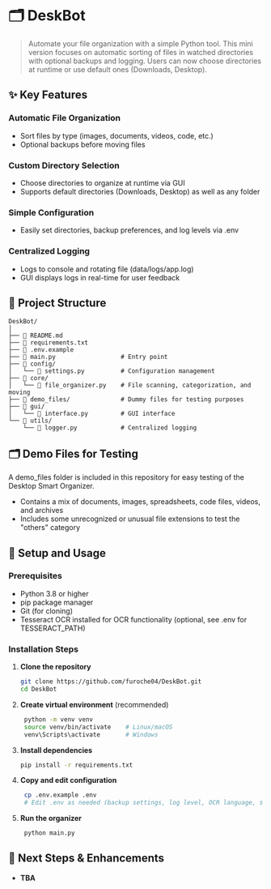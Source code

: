 # 🗂️ DeskBot

> Automate your file organization with a simple Python tool. This mini version focuses on automatic sorting of files in watched directories with optional backups and logging. Users can now choose directories at runtime or use default ones (Downloads, Desktop).

## ✨ Key Features

### Automatic File Organization
- Sort files by type (images, documents, videos, code, etc.)
- Optional backups before moving files

### Custom Directory Selection
- Choose directories to organize at runtime via GUI
- Supports default directories (Downloads, Desktop) as well as any folder
  
### Simple Configuration
- Easily set directories, backup preferences, and log levels via .env

### Centralized Logging
- Logs to console and rotating file (data/logs/app.log)
- GUI displays logs in real-time for user feedback

## 📁 Project Structure

```
DeskBot/
│
├── 📄 README.md
├── 📄 requirements.txt
├── 📄 .env.example
├── 📄 main.py                  # Entry point
├── 📂 config/
│   └── 📄 settings.py          # Configuration management
├── 📂 core/
│   └── 📄 file_organizer.py    # File scanning, categorization, and moving
├── 📂 demo_files/              # Dummy files for testing purposes
├── 📂 gui/
│   └── 📄 interface.py         # GUI interface
└── 📂 utils/
    └── 📄 logger.py            # Centralized logging

```

## 🗂️ Demo Files for Testing

A demo_files folder is included in this repository for easy testing of the Desktop Smart Organizer.
- Contains a mix of documents, images, spreadsheets, code files, videos, and archives
- Includes some unrecognized or unusual file extensions to test the "others" category

## 🚀 Setup and Usage

### Prerequisites
- Python 3.8 or higher
- pip package manager
- Git (for cloning)
- Tesseract OCR installed for OCR functionality (optional, see .env for TESSERACT_PATH)

### Installation Steps

1. **Clone the repository**
   ```bash
   git clone https://github.com/furoche04/DeskBot.git
   cd DeskBot
   ```

2. **Create virtual environment** (recommended)
   ```bash
    python -m venv venv
    source venv/bin/activate    # Linux/macOS
    venv\Scripts\activate       # Windows
   ```

3. **Install dependencies**
   ```bash
   pip install -r requirements.txt
   ```

4. **Copy and edit configuration**
   ```bash
    cp .env.example .env
    # Edit .env as needed (backup settings, log level, OCR language, screenshot format, etc.)
   ```

5. **Run the organizer**
   ```bash
    python main.py
   ```

## 🔄 Next Steps & Enhancements

- **TBA**
